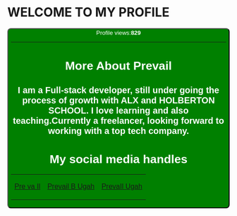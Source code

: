 # **WELCOME TO MY PROFILE**

<button style="background-color:green;color:white;border-radius:8px;">Profile views:<b>829</b>
___

# More About Prevail
## I am a Full-stack developer, still under going the process of growth with **ALX** and **HOLBERTON SCHOOL**. I love learning and also teaching.Currently a freelancer, looking forward to working with a top tech company.
# My social media handles
<table>
<tr>
<td>
<a href="https://www.facebook.com/prevail.ugah"><img src=""><p>Pre va Il</p></a>
</td>
<td>
<a href="https://twitter.com/prevail_ugah"><img src=""><p>Prevail B Ugah</p></a>
</td>
<td>
<a href="https://www.linkedin.com/in/prevail-b-ugah-3aa845263"><img src=""><p>PrevaIl Ugah</p></a>
</td>
</tr>

</table>







